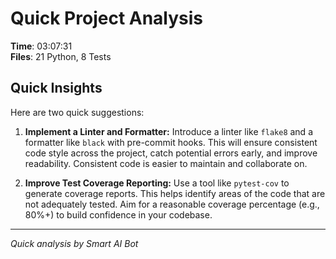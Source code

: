 # Quick Project Analysis

**Time**: 03:07:31  
**Files**: 21 Python, 8 Tests

## Quick Insights

Here are two quick suggestions:

1. **Implement a Linter and Formatter:**  Introduce a linter like `flake8` and a formatter like `black` with pre-commit hooks. This will ensure consistent code style across the project, catch potential errors early, and improve readability. Consistent code is easier to maintain and collaborate on.

2. **Improve Test Coverage Reporting:** Use a tool like `pytest-cov` to generate coverage reports. This helps identify areas of the code that are not adequately tested.  Aim for a reasonable coverage percentage (e.g., 80%+) to build confidence in your codebase.


---
*Quick analysis by Smart AI Bot*
